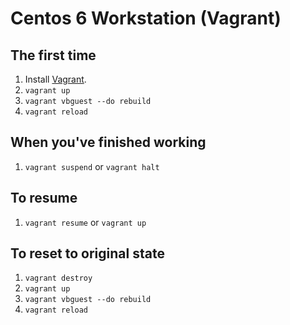 # Centos 6 Workstation (Vagrant)

## The first time

1. Install [Vagrant](http://vagrantup.com).
2. `vagrant up`
3. `vagrant vbguest --do rebuild`
4. `vagrant reload`

## When you've finished working

1. `vagrant suspend` or `vagrant halt`

## To resume

1. `vagrant resume` or `vagrant up`

## To reset to original state

1. `vagrant destroy`
2. `vagrant up`
3. `vagrant vbguest --do rebuild`
4. `vagrant reload`
